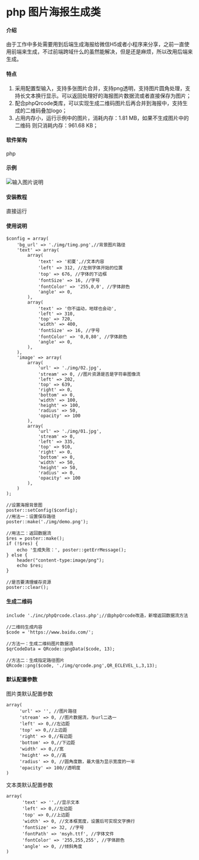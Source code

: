 # php 图片海报生成类

#### 介绍
由于工作中多处需要用到后端生成海报给微信H5或者小程序来分享，之前一直使用前端来生成，不过前端跨域什么的虽然能解决，但是还是麻烦，所以改用后端来生成。

#### 特点

1. 采用配置型输入，支持多张图片合并，支持png透明，支持图片圆角处理，支持长文本换行显示。可以返回处理好的海报图片数据流或者直接保存为图片；
2. 配合phpQrcode类库，可以实现生成二维码图片后再合并到海报中，支持生成的二维码叠加logo；
3. 占用内存小，运行示例中的图片，消耗内存：1.81 MB，如果不生成图片中的二维码 则只消耗内存：961.68 KB；


#### 软件架构
php

#### 示例

![输入图片说明](https://images.gitee.com/uploads/images/2019/1016/185853_e5bed5d7_400321.png "在这里输入图片标题")


#### 安装教程

直接运行

#### 使用说明


```
$config = array(
    'bg_url' => './img/timg.png',//背景图片路径
    'text' => array(
        array(
            'text' => '初夏',//文本内容
            'left' => 312, //左侧字体开始的位置
            'top' => 676, //字体的下边框
            'fontSize' => 16, //字号
            'fontColor' => '255,0,0', //字体颜色
            'angle' => 0,
        ),
        array(
            'text' => '你不运动，地球也会动',
            'left' => 310,
            'top' => 720,
            'width' => 400,
            'fontSize' => 16, //字号
            'fontColor' => '0,0,80', //字体颜色
            'angle' => 0,
        ),
    ),
    'image' => array(
        array(
            'url' => './img/02.jpg',
            'stream' => 0, //图片资源是否是字符串图像流
            'left' => 202,
            'top' => 639,
            'right' => 0,
            'bottom' => 0,
            'width' => 100,
            'height' => 100,
            'radius' => 50,
            'opacity' => 100
        ),
        array(
            'url' => './img/01.jpg',
            'stream' => 0,
            'left' => 335,
            'top' => 910,
            'right' => 0,
            'bottom' => 0,
            'width' => 50,
            'height' => 50,
            'radius' => 0,
            'opacity' => 100
        ),
    )
);

//设置海报背景图
poster::setConfig($config);
//用法一：设置保存路径
poster::make('./img/demo.png');

//用法二：返回数据流
$res = poster::make();
if (!$res) {
    echo '生成失败：', poster::getErrMessage();
} else {
    header("content-type:image/png");
    echo $res;
}

//是否要清理缓存资源
poster::clear();
```

#### 生成二维码
```
include './inc/phpQrcode.class.php';//由phpQrcode改造，新增返回数据流方法

//二维码生成内容
$code = 'https://www.baidu.com/';

//方法一：生成二维码图片数据流
$qrCodeData = QRcode::pngData($code, 13);

//方法二：生成指定路径图片
QRcode::png($code, './img/qrcode.png',QR_ECLEVEL_L,3,13);
```

#### 默认配置参数

图片类默认配置参数

```
array(
     'url' => '', //图片路径
     'stream' => 0, //图片数据流，与url二选一
     'left' => 0,//左边距
     'top' => 0,//上边距
     'right' => 0,//有边距
     'bottom' => 0,//下边距
     'width' => 0,//宽
     'height' => 0,//高
     'radius' => 0, //圆角度数，最大值为显示宽度的一半
     'opacity' => 100//透明度
)
```

文本类默认配置参数

```
array(
      'text' => '',//显示文本
      'left' => 0,//左边距
      'top' => 0,//上边距
      'width' => 0, //文本框宽度，设置后可实现文字换行
      'fontSize' => 32, //字号
      'fontPath' => 'msyh.ttf', //字体文件
      'fontColor' => '255,255,255', //字体颜色
      'angle' => 0, //倾斜角度
)
```
